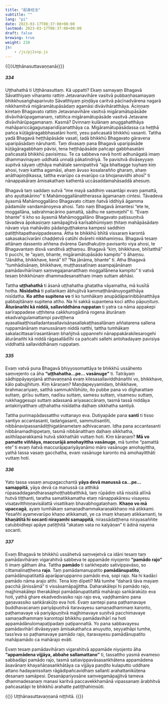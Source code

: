 ```yaml
---
title: "起身经注"
subtitle: ""
lang: "pi"
date: 2023-03-17T08:37:08+08:00
lastmod: 2023-03-17T08:37:08+08:00
draft: false
brewing: true
weight: 210
js:
    - /js/pj2snp.js
---
```


{{<subtitle>}}Uṭṭhānasuttavaṇṇanā{{</subtitle>}}

##### 334

Uṭṭhahathā ti Uṭṭhānasuttaṃ. Kā uppatti? Ekaṃ samayaṃ Bhagavā Sāvatthiyaṃ viharanto rattiṃ Jetavanavihāre vasitvā pubbaṇhasamayaṃ bhikkhusaṅghaparivuto Sāvatthiyaṃ piṇḍāya caritvā pācīnadvārena nagarā nikkhamitvā migāramātupāsādaṃ agamāsi divāvihāratthāya. Āciṇṇaṃ kiretaṃ Bhagavato rattiṃ Jetavanavihāre vasitvā migāramātupāsāde divāvihārūpagamanaṃ, rattiñca migāramātupāsāde vasitvā Jetavane divāvihārūpagamanaṃ. Kasmā? Dvinnaṃ kulānaṃ anuggahatthāya mahāpariccāgaguṇaparidīpanatthāya ca. Migāramātupāsādassa ca heṭṭhā pañca kūṭāgāragabbhasatāni honti, yesu pañcasatā bhikkhū vasanti. Tattha yadā Bhagavā heṭṭhāpāsāde vasati, tadā bhikkhū Bhagavato gāravena uparipāsādaṃ nāruhanti. Taṃ divasaṃ pana Bhagavā uparipāsāde kūṭāgāragabbhaṃ pāvisi, tena heṭṭhāpāsāde pañcapi gabbhasatāni pañcasatā bhikkhū pavisiṃsu. Te ca sabbeva navā honti adhunāgatā imaṃ dhammavinayaṃ uddhatā unnaḷā pākatindriyā. Te pavisitvā divāseyyaṃ supitvā sāyaṃ uṭṭhāya mahātale sannipatitvā “ajja bhattagge tuyhaṃ kiṃ ahosi, tvaṃ kattha agamāsi, ahaṃ āvuso kosalarañño gharaṃ, ahaṃ anāthapiṇḍikassa, tattha evarūpo ca evarūpo ca bhojanavidhi ahosī” ti nānappakāraṃ āmisakathaṃ kathentā uccāsaddamahāsaddā ahesuṃ.

Bhagavā taṃ saddaṃ sutvā “ime mayā saddhiṃ vasantāpi evaṃ pamattā, aho ayuttakārino” ti Mahāmoggallānattherassa āgamanaṃ cintesi. Tāvadeva āyasmā Mahāmoggallāno Bhagavato cittaṃ ñatvā iddhiyā āgamma pādamūle vandamānoyeva ahosi. Tato naṃ Bhagavā āmantesi “ete te, moggallāna, sabrahmacārino pamattā, sādhu ne saṃvejehī” ti. “Evaṃ bhante” ti kho so āyasmā Mahāmoggallāno Bhagavato paṭissuṇitvā tāvadeva āpokasiṇaṃ samāpajjitvā karīsabhūmiyaṃ ṭhitaṃ mahāpāsādaṃ nāvaṃ viya mahāvāto pādaṅguṭṭhakena kampesi saddhiṃ patiṭṭhitapathavippadesena. Atha te bhikkhū bhītā vissaraṃ karontā sakasakacīvarāni chaḍḍetvā catūhi dvārehi nikkhamiṃsu. Bhagavā tesaṃ attānaṃ dassento aññena dvārena Gandhakuṭiṃ pavisanto viya ahosi, te Bhagavantaṃ disvā vanditvā aṭṭhaṃsu. Bhagavā “kiṃ, bhikkhave, bhītatthā” ti pucchi, te “ayaṃ, bhante, migāramātupāsādo kampito” ti āhaṃsu. “Jānātha, bhikkhave, kenā” ti? “Na jānāma, bhante” ti. Atha Bhagavā “tumhādisānaṃ, bhikkhave, muṭṭhassatīnaṃ asampajānānaṃ pamādavihārīnaṃ saṃvegajananatthaṃ moggallānena kampito” ti vatvā tesaṃ bhikkhūnaṃ dhammadesanatthaṃ imaṃ suttam abhāsi.

Tattha **uṭṭhahathā** ti āsanā uṭṭhahatha ghaṭatha vāyamatha, mā kusītā hotha. **Nisīdathā** ti pallaṅkaṃ ābhujitvā kammaṭṭhānānuyogatthāya nisīdatha. **Ko attho supitena vo** ti ko tumhākaṃ anupādāparinibbānatthāya pabbajitānaṃ supitena attho. Na hi sakkā supantena koci attho pāpuṇituṃ. **Āturānañhi kā niddā, sallaviddhāna ruppatan** ti yatra ca nāma appakepi sarīrappadese uṭṭhitena cakkhurogādinā rogena āturānaṃ ekadvaṅgulamattampi paviṭṭhena ayasallaaṭṭhisalladantasallavisāṇasallakaṭṭhasallānaṃ aññatarena sallena ruppamānānaṃ manussānaṃ niddā natthi, tattha tumhākaṃ sakalacittasarīrasantānaṃ bhañjitvā uppannehi nānappakārakilesarogehi āturānañhi kā niddā rāgasallādīhi ca pañcahi sallehi antohadayaṃ pavisiya viddhattā sallaviddhānaṃ ruppataṃ.

##### 335

Evaṃ vatvā puna Bhagavā bhiyyosomattāya te bhikkhū ussāhento saṃvejento ca āha **“uṭṭhahatha…pe… vasānuge”** ti. Tatrāyaṃ sādhippāyayojanā atthavaṇṇanā evaṃ kilesasallaviddhānañhi vo, bhikkhave, kālo pabujjhituṃ. Kiṃ kāraṇaṃ? Maṇḍapeyyamidaṃ, bhikkhave, brahmacariyaṃ, satthā sammukhībhūto, ito pubbe pana vo dīgharattaṃ suttaṃ, girīsu suttaṃ, nadīsu suttaṃ, samesu suttaṃ, visamesu suttaṃ, rukkhaggesupi suttaṃ adassanā ariyasaccānaṃ, tasmā tassā niddāya antakiriyatthaṃ uṭṭhahatha nisīdatha daḷhaṃ sikkhatha santiyā.

Tattha purimapādassattho vuttanayo eva. Dutiyapāde pana **santī** ti tisso santiyo accantasanti, tadaṅgasanti, sammutisantīti, nibbānavipassanādiṭṭhigatānametaṃ adhivacanaṃ. Idha pana accantasanti nibbānamadhippetaṃ, tasmā nibbānatthaṃ daḷhaṃ sikkhatha, asithilaparakkamā hutvā sikkhathāti vuttaṃ hoti. Kiṃ kāraṇaṃ? **Mā vo pamatte viññāya, maccurājā amohayittha vasānuge**, mā tumhe “pamattā ete” ti evaṃ ñatvā maccurājapariyāyanāmo māro vasānuge amohayittha, yathā tassa vasaṃ gacchatha, evaṃ vasānuge karonto mā amohayitthāti vuttaṃ hoti.

##### 336

Yato tassa vasaṃ anupagacchantā **yāya devā manussā ca…pe… samappitā**, yāya devā ca manussā ca atthikā rūpasaddagandharasaphoṭṭhabbatthikā, taṃ rūpādiṃ sitā nissitā allīnā hutvā tiṭṭhanti, taratha samatikkamatha etaṃ nānappakāresu visayesu visaṭavitthiṇṇavisālattā visattikaṃ bhavabhogataṇhaṃ. **Khaṇo vo mā upaccagā**, ayaṃ tumhākaṃ samaṇadhammakaraṇakkhaṇo mā atikkami. Yesañhi ayamevarūpo khaṇo atikkamati, ye ca imaṃ khaṇaṃ atikkamanti, te **khaṇātītā hi socanti nirayamhi samappitā**, nirassādaṭṭhena nirayasaññite catubbidhepi apāye patiṭṭhitā “akataṃ vata no kalyāṇan” ti ādinā nayena socanti.

##### 337

Evaṃ Bhagavā te bhikkhū ussāhetvā saṃvejetvā ca idāni tesaṃ taṃ pamādavihāraṃ vigarahitvā sabbeva te appamāde niyojento **“pamādo rajo”** ti imaṃ gātham āha. Tattha **pamādo** ti saṅkhepato sativippavāso, so cittamalinaṭṭhena **rajo**. Taṃ pamādamanupatito **pamādānupatito**, pamādānupatitattā aparāparuppanno pamādo eva, sopi rajo. Na hi kadāci pamādo nāma arajo atthi. Tena kiṃ dīpeti? Mā tumhe “daharā tāva mayaṃ pacchā jānissāmā” ti vissāsamāpajjittha. Daharakālepi hi pamādo rajo, majjhimakālepi therakālepi pamādānupatitattā mahārajo saṅkārakūṭo eva hoti, yathā ghare ekadvedivasiko rajo rajo eva, vaḍḍhamāno pana gaṇavassiko saṅkārakūṭo eva hoti. Evaṃ santepi pana paṭhamavaye buddhavacanaṃ pariyāpuṇitvā itaravayesu samaṇadhammaṃ karonto, paṭhamavaye vā pariyāpuṇitvā majjhimavaye suṇitvā pacchimavaye samaṇadhammaṃ karontopi bhikkhu pamādavihārī na hoti appamādānulomapaṭipadaṃ paṭipannattā. Yo pana sabbavayesu pamādavihārī divāseyyaṃ āmisakathañca anuyutto, seyyathāpi tumhe, tass’eva so paṭhamavaye pamādo rajo, itaravayesu pamādānupatito mahāpamādo ca mahārajo evāti.

Evaṃ tesaṃ pamādavihāraṃ vigarahitvā appamāde niyojento āha **“appamādena vijjāya, abbahe sallamattano”** ti, tassattho yasmā evameso sabbadāpi pamādo rajo, tasmā satiavippavāsasaṅkhātena appamādena āsavānaṃ khayañāṇasaṅkhātāya ca vijjāya paṇḍito kulaputto uddhare attano hadayanissitaṃ rāgādipañcavidhaṃ sallanti arahattanikūṭena desanaṃ samāpesi. Desanāpariyosāne saṃvegamāpajjitvā tameva dhammadesanaṃ manasi karitvā paccavekkhamānā vipassanaṃ ārabhitvā pañcasatāpi te bhikkhū arahatte patiṭṭhahiṃsūti.

{{<eof>}}
    Uṭṭhānasuttavaṇṇanā niṭṭhitā.
{{</eof>}}